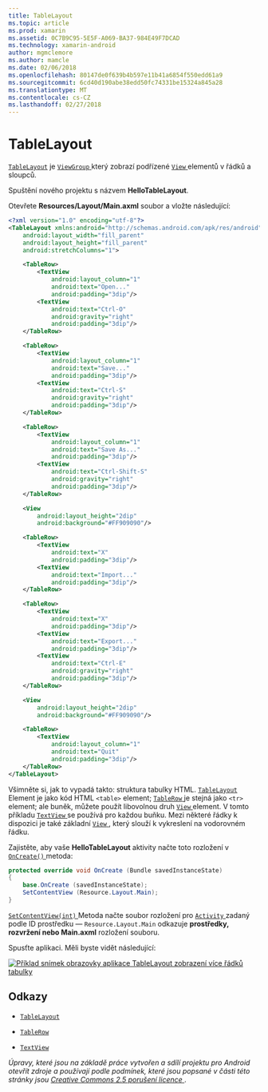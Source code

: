 ```yaml
---
title: TableLayout
ms.topic: article
ms.prod: xamarin
ms.assetid: 0C7B9C95-5E5F-A069-BA37-984E49F7DCAD
ms.technology: xamarin-android
author: mgmclemore
ms.author: mamcle
ms.date: 02/06/2018
ms.openlocfilehash: 80147de0f639b4b597e11b41a6854f550edd61a9
ms.sourcegitcommit: 6cd40d190abe38edd50fc74331be15324a845a28
ms.translationtype: MT
ms.contentlocale: cs-CZ
ms.lasthandoff: 02/27/2018
---
```

# <a name="tablelayout"></a>TableLayout

[`TableLayout`](https://developer.xamarin.com/api/type/Android.Widget.TableLayout/) je [ `ViewGroup` ](https://developer.xamarin.com/api/type/Android.Views.ViewGroup/) který zobrazí podřízené [ `View` ](https://developer.xamarin.com/api/type/Android.Views.View/) elementů v řádků a sloupců.

Spuštění nového projektu s názvem **HelloTableLayout**.

Otevřete **Resources/Layout/Main.axml** soubor a vložte následující:

```xml
<?xml version="1.0" encoding="utf-8"?>
<TableLayout xmlns:android="http://schemas.android.com/apk/res/android"
    android:layout_width="fill_parent"
    android:layout_height="fill_parent"
    android:stretchColumns="1">

    <TableRow>
        <TextView
            android:layout_column="1"
            android:text="Open..."
            android:padding="3dip"/>
        <TextView
            android:text="Ctrl-O"
            android:gravity="right"
            android:padding="3dip"/>
    </TableRow>

    <TableRow>
        <TextView
            android:layout_column="1"
            android:text="Save..."
            android:padding="3dip"/>
        <TextView
            android:text="Ctrl-S"
            android:gravity="right"
            android:padding="3dip"/>
    </TableRow>

    <TableRow>
        <TextView
            android:layout_column="1"
            android:text="Save As..."
            android:padding="3dip"/>
        <TextView
            android:text="Ctrl-Shift-S"
            android:gravity="right"
            android:padding="3dip"/>
    </TableRow>

    <View
        android:layout_height="2dip"
        android:background="#FF909090"/>

    <TableRow>
        <TextView
            android:text="X"
            android:padding="3dip"/>
        <TextView
            android:text="Import..."
            android:padding="3dip"/>
    </TableRow>

    <TableRow>
        <TextView
            android:text="X"
            android:padding="3dip"/>
        <TextView
            android:text="Export..."
            android:padding="3dip"/>
        <TextView
            android:text="Ctrl-E"
            android:gravity="right"
            android:padding="3dip"/>
    </TableRow>

    <View
        android:layout_height="2dip"
        android:background="#FF909090"/>

    <TableRow>
        <TextView
            android:layout_column="1"
            android:text="Quit"
            android:padding="3dip"/>
    </TableRow>
</TableLayout>
```

Všimněte si, jak to vypadá takto: struktura tabulky HTML. [ `TableLayout` ](https://developer.xamarin.com/api/type/Android.Widget.TableLayout/) Element je jako kód HTML `<table>` element; [ `TableRow` ](https://developer.xamarin.com/api/type/Android.Widget.TableRow/) je stejná jako `<tr>` element; ale buněk, můžete použít libovolnou druh [ `View` ](https://developer.xamarin.com/api/type/Android.Views.View/) element. V tomto příkladu [ `TextView` ](https://developer.xamarin.com/api/type/Android.Widget.TextView/) se používá pro každou buňku. Mezi některé řádky k dispozici je také základní [ `View` ](https://developer.xamarin.com/api/type/Android.Views.View/), který slouží k vykreslení na vodorovném řádku.

Zajistěte, aby vaše **HelloTableLayout** aktivity načte toto rozložení v [ `OnCreate()` ](https://developer.xamarin.com/api/member/Android.App.Activity.OnCreate/p/Android.OS.Bundle/) metoda:

```csharp
protected override void OnCreate (Bundle savedInstanceState)
{
    base.OnCreate (savedInstanceState);
    SetContentView (Resource.Layout.Main);
}
```

[ `SetContentView(int)` ](https://developer.xamarin.com/api/member/Android.App.Activity.SetContentView/(System.Int32)) Metoda načte soubor rozložení pro [ `Activity` ](https://developer.xamarin.com/api/type/Android.App.Activity/)zadaný podle ID prostředku &mdash; `Resource.Layout.Main` odkazuje **prostředky, rozvržení nebo Main.axml** rozložení souboru.

Spusťte aplikaci. Měli byste vidět následující:

[![Příklad snímek obrazovky aplikace TableLayout zobrazení více řádků tabulky](table-layout-images/helloviews3.png)](table-layout-images/helloviews3.png)


<a name="References" />

## <a name="references"></a>Odkazy

-   [`TableLayout`](https://developer.xamarin.com/api/type/Android.Widget.TableLayout/) 

-   [`TableRow`](https://developer.xamarin.com/api/type/Android.Widget.TableRow/) 

-   [`TextView`](https://developer.xamarin.com/api/type/Android.Widget.TextView/) 

*Úpravy, které jsou na základě práce vytvořen a sdílí projektu pro Android otevřít zdroje a používají podle podmínek, které jsou popsané v části této stránky jsou*
[*Creative Commons 2.5 porušení licence* ](http://creativecommons.org/licenses/by/2.5/).
